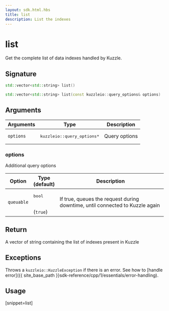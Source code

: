 ```yaml
---
layout: sdk.html.hbs
title: list
description: List the indexes
---
```


# list

Get the complete list of data indexes handled by Kuzzle.

## Signature

```cpp
std::vector<std::string> list()

std::vector<std::string> list(const kuzzleio::query_options& options)
```

## Arguments

| Arguments | Type          | Description       |
| --------- | ------------- | ------------------|
| `options` | <pre>kuzzleio::query_options\*</pre> | Query options |

### options

Additional query options

| Option     | Type<br/>(default)   | Description  |
| ---------- | ------- | --------------------------------- | 
| `queuable` | <pre>bool</pre><br/>(`true`) | If true, queues the request during downtime, until connected to Kuzzle again |

## Return

A vector of string containing the list of indexes present in Kuzzle

## Exceptions

Throws a `kuzzleio::KuzzleException` if there is an error. See how to [handle error]({{ site_base_path }}sdk-reference/cpp/1/essentials/error-handling).

## Usage

[snippet=list]
